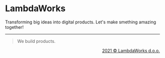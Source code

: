 # LambdaWorks

Transforming big ideas into digital products. Let's make smething amazing together!

---

> We build products.
<p align="right">
    <a href="https://www.lambdaworks.io" target="_blank"> 2021 © LambdaWorks d.o.o.</a>
</p